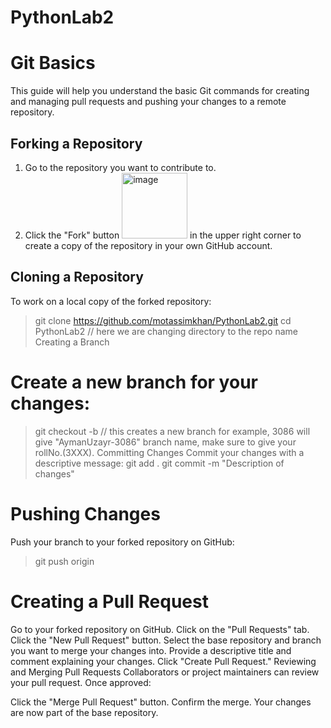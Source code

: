 # PythonLab2

# Git Basics

This guide will help you understand the basic Git commands for creating and managing pull requests and pushing your changes to a remote repository.

## Forking a Repository

1. Go to the repository you want to contribute to.
2. Click the "Fork" button <img width="105" alt="image" src="https://github.com/motassimkhan/PythonLab2/assets/68193240/d34b5917-25ee-4404-8f37-545d101b5e6a">
 in the upper right corner to create a copy of the repository in your own GitHub account.

## Cloning a Repository
To work on a local copy of the forked repository:

> git clone https://github.com/motassimkhan/PythonLab2.git
> cd PythonLab2 // here we are changing directory to the repo name
Creating a Branch

# Create a new branch for your changes:
> git checkout -b <branch-name> // this creates a new branch for example, 3086 will give "AymanUzayr-3086" branch name, make sure to give your rollNo.(3XXX).
Committing Changes
Commit your changes with a descriptive message:
> git add .
> git commit -m "Description of changes"

# Pushing Changes
Push your branch to your forked repository on GitHub:
> git push origin <branch-name>

# Creating a Pull Request
Go to your forked repository on GitHub.
Click on the "Pull Requests" tab.
Click the "New Pull Request" button.
Select the base repository and branch you want to merge your changes into.
Provide a descriptive title and comment explaining your changes.
Click "Create Pull Request."
Reviewing and Merging Pull Requests
Collaborators or project maintainers can review your pull request. Once approved:

Click the "Merge Pull Request" button.
Confirm the merge.
Your changes are now part of the base repository.

